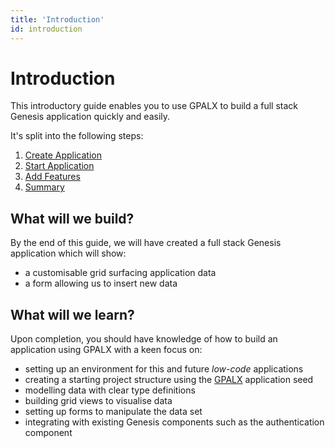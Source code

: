 ```yaml
---
title: 'Introduction'
id: introduction
---
```


# Introduction

This introductory guide enables you to use GPALX to build a full stack Genesis application quickly and easily.

It's split into the following steps:

1. [Create Application](/gpalx/quick-start/create-application/)
2. [Start Application](/gpalx/quick-start/start-application)
3. [Add Features](/gpalx/quick-start/add-features)
4. [Summary](/gpalx/quick-start/summary)

## What will we build?

By the end of this guide, we will have created a full stack Genesis application which will show:
- a customisable grid surfacing application data
- a form allowing us to insert new data

## What will we learn?

Upon completion, you should have knowledge of how to build an application using GPALX with a keen focus on:
- setting up an environment for this and future *low-code* applications
- creating a starting project structure using the [GPALX](/gpalx) application seed
- modelling data with clear type definitions
- building grid views to visualise data
- setting up forms to manipulate the data set
- integrating with existing Genesis components such as the authentication component 
